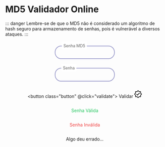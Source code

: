 # MD5 Validador Online

::: danger
Lembre-se de que o MD5 não é considerado um algoritmo de hash seguro para armazenamento de senhas, pois é vulnerável a diversos ataques.
:::

<script setup lang="ts">
import { ref } from 'vue'
const md5Password = ref('')
const password = ref('')
const valid = ref<boolean | undefined>()
const error = ref(false)

async function validate() {
    valid.value = undefined
    error.value = false
    try {
        const response = await fetch(`https://backend.ldap-passwords.com/verifymd5?cryptPassword=${md5Password.value}&password=${password.value}`)
        valid.value = (await response.text()) === 'true'
    }
    catch (error) {
        error.value = true
    }
}
</script>

<div class="form">
<div class="inputGroup">
    <input id="md5Password" type="text" v-model="md5Password">
    <label for="md5Password">Senha MD5</label>
</div>
<div class="inputGroup">
    <input id="password" type="password" v-model="password">
    <label for="password">Senha</label>
</div>

<button class="button" @click="validate">
    Validar
    <svg fill="currentColor" viewBox="0 0 24 24" class="icon">
        <path fill="none" stroke="currentColor" stroke-width="2" d="M20 15c-1 1 1.25 3.75 0 5s-4-1-5 0s-1.5 3-3 3s-2-2-3-3s-3.75 1.25-5 0s1-4 0-5s-3-1.5-3-3s2-2 3-3s-1.25-3.75 0-5s4 1 5 0s1.5-3 3-3s2 2 3 3s3.75-1.25 5 0s-1 4 0 5s3 1.5 3 3s-2 2-3 3ZM7 12l3 3l7-7"/>
    </svg>
</button>

<p v-if="valid === true" class="valid">Senha Válida</p>
<p v-else-if="valid === false" class="invalid">Senha Inválida</p>
<p v-if="error">Algo deu errado...</p>
</div>

<style scoped>
.form {
    display: flex;
    justify-content: center;
    align-items: center;
    flex-direction: column;
}

.inputGroup {
  margin: 1em 0 1em 0;
  max-width: 190px;
  position: relative;
}

.inputGroup input {
  font-size: 100%;
  padding: 0.8em;
  outline: none;
  border: 2px solid rgb(200, 200, 200);
  background-color: transparent;
  border-radius: 20px;
  width: 100%;
}

.inputGroup label {
  font-size: 100%;
  position: absolute;
  left: 0;
  padding: 0.8em;
  margin-left: 0.5em;
  pointer-events: none;
  transition: all 0.3s ease;
  color: rgb(100, 100, 100);
}

.inputGroup :is(input:focus, input:valid)~label {
  transform: translateY(-50%) scale(.9);
  margin: 0em;
  margin-left: 1.3em;
  padding: 0.4em;
  background-color: #FFFFFF;
}

.dark .inputGroup :is(input:focus, input:valid)~label {
  background-color: #1B1B1F;
}

.inputGroup :is(input:focus, input:valid) {
  border-color: rgb(150, 150, 200);
}

.dark .inputGroup :is(input:focus, input:valid) {
  border-color: #565661;
}

.button {
  position: relative;
  transition: all 0.3s ease-in-out;
  box-shadow: 0px 10px 20px rgba(0, 0, 0, 0.2);
  padding-block: 0.5rem;
  padding-inline: 1.25rem;
  background-color: rgb(0 107 179);
  border-radius: 9999px;
  display: flex;
  align-items: center;
  justify-content: center;
  color: #ffff;
  gap: 10px;
  font-weight: bold;
  border: 3px solid #ffffff4d;
  outline: none;
  overflow: hidden;
  font-size: 15px;
}

.icon {
  width: 24px;
  height: 24px;
  transition: all 0.3s ease-in-out;
}

.button:hover {
  transform: scale(1.05);
  border-color: #fff9;
}

.button:hover .icon {
  transform: translate(4px);
}

.button:hover::before {
  animation: shine 1.5s ease-out infinite;
}

.button::before {
  content: "";
  position: absolute;
  width: 100px;
  height: 100%;
  background-image: linear-gradient(
    120deg,
    rgba(255, 255, 255, 0) 30%,
    rgba(255, 255, 255, 0.8),
    rgba(255, 255, 255, 0) 70%
  );
  top: 0;
  left: -100px;
  opacity: 0.6;
}

@keyframes shine {
  0% {
    left: -100px;
  }

  60% {
    left: 100%;
  }

  to {
    left: 100%;
  }
}

.valid {
   color: #22c55e;
}

.invalid {
    color: #ef4444;
}
</style>
